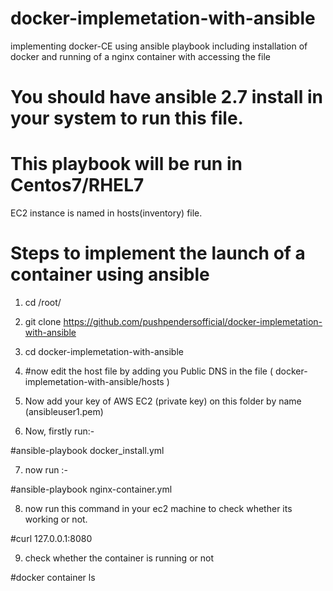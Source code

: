 # docker-implemetation-with-ansible  
implementing docker-CE using ansible playbook including installation of docker and running of a nginx container with accessing the file 

# You should have ansible 2.7 install in your system to run this file.
# This playbook will be run in Centos7/RHEL7

 EC2 instance is named in hosts(inventory) file.
 
 # Steps to implement the launch of a container using ansible 
 
 1. cd /root/
 
 2. git clone https://github.com/pushpendersofficial/docker-implemetation-with-ansible
 
 3. cd docker-implemetation-with-ansible
 
 4. #now edit the host file by adding you Public DNS in the file ( docker-implemetation-with-ansible/hosts )
 
 5. Now add your key of AWS EC2 (private key) on this folder by name (ansibleuser1.pem)
 
 6. Now, firstly run:-
 
  #ansible-playbook docker_install.yml
  
  7. now run :-
  
  #ansible-playbook nginx-container.yml
 
 8. now run this command in your ec2 machine to check whether its working or not.
 
 #curl 127.0.0.1:8080
 
 9. check whether the container is running or not 
 
 #docker container ls
